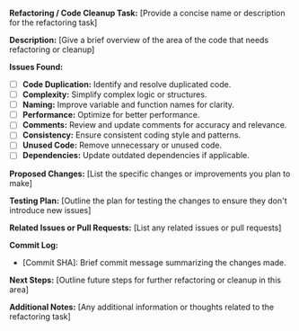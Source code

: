 **Refactoring / Code Cleanup Task:**
[Provide a concise name or description for the refactoring task]

**Description:**
[Give a brief overview of the area of the code that needs refactoring or cleanup]

**Issues Found:**

- [ ] **Code Duplication:** Identify and resolve duplicated code.
- [ ] **Complexity:** Simplify complex logic or structures.
- [ ] **Naming:** Improve variable and function names for clarity.
- [ ] **Performance:** Optimize for better performance.
- [ ] **Comments:** Review and update comments for accuracy and relevance.
- [ ] **Consistency:** Ensure consistent coding style and patterns.
- [ ] **Unused Code:** Remove unnecessary or unused code.
- [ ] **Dependencies:** Update outdated dependencies if applicable.

**Proposed Changes:**
[List the specific changes or improvements you plan to make]

**Testing Plan:**
[Outline the plan for testing the changes to ensure they don't introduce new issues]

**Related Issues or Pull Requests:**
[List any related issues or pull requests]

**Commit Log:**

- [Commit SHA]: Brief commit message summarizing the changes made.

**Next Steps:**
[Outline future steps for further refactoring or cleanup in this area]

**Additional Notes:**
[Any additional information or thoughts related to the refactoring task]
